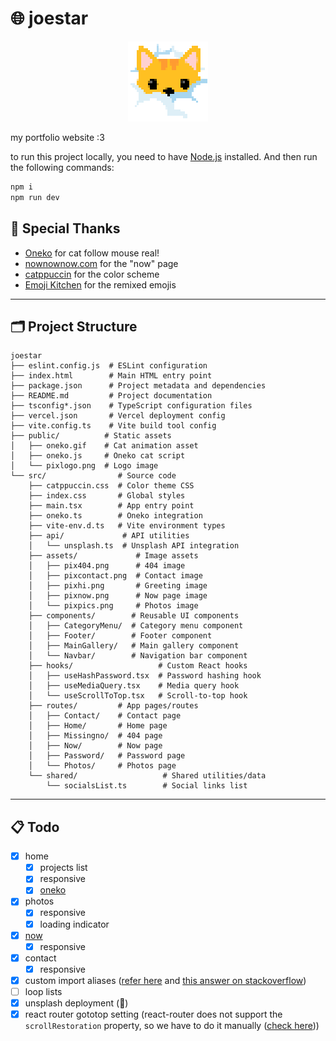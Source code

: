 # 🌐 joestar

<p align="center">
    <img src="./public/pixlogo.png" alt="car in clouds" title="car in clouds" width="128" style="image-rendering: pixelated;">
</p>

my portfolio website :3

to run this project locally, you need to have [Node.js](https://nodejs.org/) installed. And then run the following commands:

```bash
npm i
npm run dev
```

## 🙏 Special Thanks

- [Oneko](https://github.com/adryd325/oneko.js/) for cat follow mouse real!
- [nownownow.com](https://nownownow.com/about) for the "now" page
- [catppuccin](https://catppuccin.com/) for the color scheme
- [Emoji Kitchen](https://fonts.google.com/noto/specimen/Noto+Color+Emoji) for the remixed emojis

---

## 🗂️ Project Structure

```plaintext
joestar
├── eslint.config.js  # ESLint configuration
├── index.html        # Main HTML entry point
├── package.json      # Project metadata and dependencies
├── README.md         # Project documentation
├── tsconfig*.json    # TypeScript configuration files
├── vercel.json       # Vercel deployment config
├── vite.config.ts    # Vite build tool config
├── public/          # Static assets
│   ├── oneko.gif    # Cat animation asset
│   ├── oneko.js     # Oneko cat script
│   └── pixlogo.png  # Logo image
└── src/                # Source code
    ├── catppuccin.css  # Color theme CSS
    ├── index.css       # Global styles
    ├── main.tsx        # App entry point
    ├── oneko.ts        # Oneko integration
    ├── vite-env.d.ts   # Vite environment types
    ├── api/             # API utilities
    │   └── unsplash.ts  # Unsplash API integration
    ├── assets/             # Image assets
    │   ├── pix404.png      # 404 image
    │   ├── pixcontact.png  # Contact image
    │   ├── pixhi.png       # Greeting image
    │   ├── pixnow.png      # Now page image
    │   └── pixpics.png     # Photos image
    ├── components/        # Reusable UI components
    │   ├── CategoryMenu/  # Category menu component
    │   ├── Footer/        # Footer component
    │   ├── MainGallery/   # Main gallery component
    │   └── Navbar/        # Navigation bar component
    ├── hooks/                   # Custom React hooks
    │   ├── useHashPassword.tsx  # Password hashing hook
    │   ├── useMediaQuery.tsx    # Media query hook
    │   └── useScrollToTop.tsx   # Scroll-to-top hook
    ├── routes/         # App pages/routes
    │   ├── Contact/    # Contact page
    │   ├── Home/       # Home page
    │   ├── Missingno/  # 404 page
    │   ├── Now/        # Now page
    │   ├── Password/   # Password page
    │   └── Photos/     # Photos page
    └── shared/                   # Shared utilities/data
        └── socialsList.ts        # Social links list
```

---

## 📋 Todo

- [x] home
  - [x] projects list
  - [x] responsive
  - [x] [oneko](https://github.com/adryd325/oneko.js/)
- [x] photos
  - [x] responsive
  - [x] loading indicator
- [x] [now](https://nownownow.com/about)
  - [x] responsive
- [x] contact
  - [x] responsive
- [x] custom import aliases ([refer here](https://github.com/mtcbpdcdubai/mtcbpdcdubai.github.io?tab=readme-ov-file#custom-import-alias) and [this answer on stackoverflow](https://stackoverflow.com/a/77249075))
- [ ] loop lists
- [x] unsplash deployment (🙏)
- [x] react router gototop setting (react-router does not support the `scrollRestoration` property, so we have to do it manually ([check here](https://reactrouter.com/start/modes#api--mode-availability-table)))

